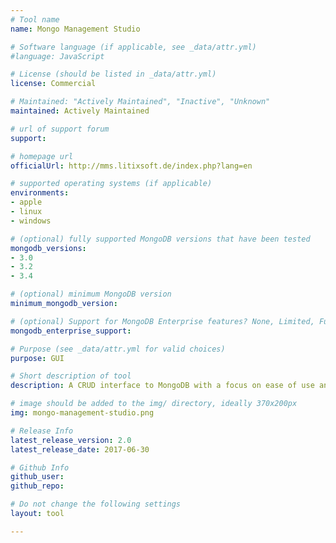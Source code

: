 ```yaml
---
# Tool name
name: Mongo Management Studio

# Software language (if applicable, see _data/attr.yml)
#language: JavaScript

# License (should be listed in _data/attr.yml)
license: Commercial

# Maintained: "Actively Maintained", "Inactive", "Unknown"
maintained: Actively Maintained

# url of support forum
support: 

# homepage url
officialUrl: http://mms.litixsoft.de/index.php?lang=en

# supported operating systems (if applicable)
environments:
- apple
- linux
- windows

# (optional) fully supported MongoDB versions that have been tested
mongodb_versions:
- 3.0
- 3.2
- 3.4

# (optional) minimum MongoDB version
minimum_mongodb_version:

# (optional) Support for MongoDB Enterprise features? None, Limited, Full
mongodb_enterprise_support: 

# Purpose (see _data/attr.yml for valid choices)
purpose: GUI

# Short description of tool
description: A CRUD interface to MongoDB with a focus on ease of use and a pretty UI, including support for SSH and SSL.

# image should be added to the img/ directory, ideally 370x200px
img: mongo-management-studio.png

# Release Info
latest_release_version: 2.0
latest_release_date: 2017-06-30

# Github Info
github_user: 
github_repo: 

# Do not change the following settings
layout: tool

---
```

